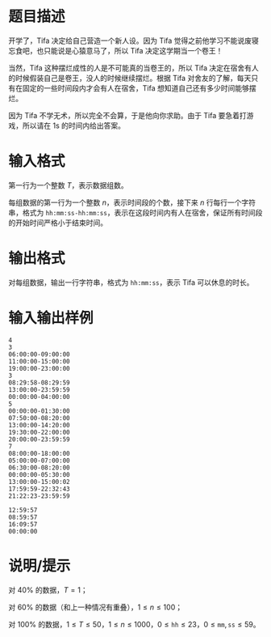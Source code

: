 # 题目描述

开学了，Tifa 决定给自己营造一个新人设。因为 Tifa 觉得之前他学习不能说废寝忘食吧，也只能说是心猿意马了，所以 Tifa 决定这学期当一个卷王！

当然，Tifa 这种摆烂成性的人是不可能真的当卷王的，所以 Tifa 决定在宿舍有人的时候假装自己是卷王，没人的时候继续摆烂。根据 Tifa 对舍友的了解，每天只有在固定的一些时间段内才会有人在宿舍，Tifa 想知道自己还有多少时间能够摆烂。

因为 Tifa 不学无术，所以完全不会算，于是他向你求助。由于 Tifa 要急着打游戏，所以请在 1s 的时间内给出答案。

# 输入格式

第一行为一个整数 $T$，表示数据组数。

每组数据的第一行为一个整数 $n$，表示时间段的个数，接下来 $n$ 行每行一个字符串，格式为 `hh:mm:ss-hh:mm:ss`，表示在这段时间内有人在宿舍，保证所有时间段的开始时间严格小于结束时间。

# 输出格式

对每组数据，输出一行字符串，格式为 `hh:mm:ss`，表示 Tifa 可以休息的时长。

# 输入输出样例

```input1
4
3
06:00:00-09:00:00
11:00:00-15:00:00
19:00:00-23:00:00
3
08:29:58-08:29:59
13:00:00-23:59:59
00:00:00-04:00:00
5
00:00:00-01:30:00
07:50:00-08:20:00
13:00:00-14:20:00
19:30:00-22:00:00
20:00:00-23:59:59
7
08:00:00-18:00:00
05:00:00-07:00:00
06:30:00-08:20:00
00:00:00-05:30:00
13:00:00-15:00:02
17:59:59-22:32:43
21:22:23-23:59:59
```

```output1
12:59:57
08:59:57
16:09:57
00:00:00
```

# 说明/提示

对 $40 \%$ 的数据，$T = 1$；

对 $60 \%$ 的数据（和上一种情况有重叠），$1 \leq n \leq 100$；

对 $100 \%$ 的数据，$1 \leq T \leq 50$，$1 \leq n \leq 1000$，$0 \leq \texttt{hh} \leq 23$，$0 \leq \texttt{mm},\texttt{ss} \leq 59$。
